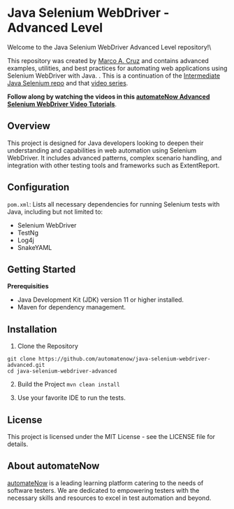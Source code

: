 # Java Selenium WebDriver - Advanced Level

Welcome to the Java Selenium WebDriver Advanced Level repository!\

This repository was created by [Marco A. Cruz](http://www.linkedin.com/in/marco-a-cruz) and contains advanced examples, utilities, and best practices for automating web applications using Selenium WebDriver with Java.
. This is a continuation of the [Intermediate Java Selenium repo](https://github.com/automatenow/java-selenium-webdriver-intermediate)
and that [video series](https://www.youtube.com/playlist?list=PLjfhFHeUQDOjY-hebY9t3zJ90IdrGU8SJ).

**Follow along by watching the videos in this [automateNow Advanced Selenium WebDriver Video Tutorials](https://youtube.com/playlist?list=PLjfhFHeUQDOhzHuvYTxDzRmYEzbdptkhQ&si=CTX5KHTuTXrCVsx4)**.

## Overview
This project is designed for Java developers looking to deepen their understanding and capabilities in web automation using Selenium WebDriver. 
It includes advanced patterns, complex scenario handling, and integration with other testing tools and frameworks such as ExtentReport.


## Configuration
```pom.xml```: Lists all necessary dependencies for running Selenium tests with Java, including but not limited to:
- Selenium WebDriver
- TestNg
- Log4j
- SnakeYAML

## Getting Started

**Prerequisities**
- Java Development Kit (JDK) version 11 or higher installed.
- Maven for dependency management.

## Installation

1. Clone the Repository
```
git clone https://github.com/automatenow/java-selenium-webdriver-advanced.git
cd java-selenium-webdriver-advanced
```

2. Build the Project
```mvn clean install```

3. Use your favorite IDE to run the tests.

## License
This project is licensed under the MIT License - see the LICENSE file for details.

## About automateNow
[automateNow](https://automatenow.io/) is a leading learning platform catering to the needs of software testers. We are dedicated to empowering testers with the necessary skills and resources to excel in test automation and beyond.
